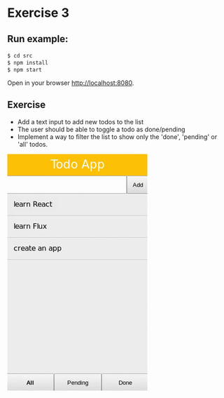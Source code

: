# Exercise 3

## Run example:

```
$ cd src
$ npm install
$ npm start
```

Open in your browser [http://localhost:8080](http://localhost:8080).

## Exercise
* Add a text input to add new todos to the list
* The user should be able to toggle a todo as done/pending
* Implement a way to filter the list to show only the 'done', 'pending' or 'all' todos.

![example](./demo.gif)